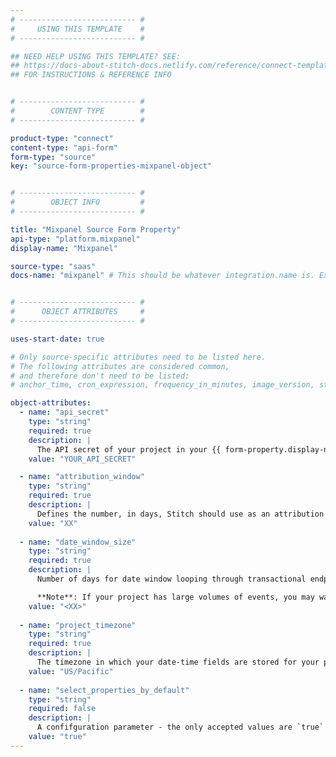 ```yaml
---
# -------------------------- #
#     USING THIS TEMPLATE    #
# -------------------------- #

## NEED HELP USING THIS TEMPLATE? SEE:
## https://docs-about-stitch-docs.netlify.com/reference/connect-templates/destination-form-property/
## FOR INSTRUCTIONS & REFERENCE INFO


# -------------------------- #
#        CONTENT TYPE        #
# -------------------------- #

product-type: "connect"
content-type: "api-form"
form-type: "source"
key: "source-form-properties-mixpanel-object"


# -------------------------- #
#        OBJECT INFO         #
# -------------------------- #

title: "Mixpanel Source Form Property"
api-type: "platform.mixpanel"
display-name: "Mixpanel"

source-type: "saas"
docs-name: "mixpanel" # This should be whatever integration.name is. Ex: LinkedIn Ads is linkedin-ads


# -------------------------- #
#      OBJECT ATTRIBUTES     #
# -------------------------- #

uses-start-date: true

# Only source-specific attributes need to be listed here.
# The following attributes are considered common,
# and therefore don't need to be listed:
# anchor_time, cron_expression, frequency_in_minutes, image_version, start_date 

object-attributes:
  - name: "api_secret"
    type: "string"
    required: true
    description: |
      The API secret of your project in your {{ form-property.display-name }} account. Refer to the [{{ form-property.display-name }} documentation]({{ doc-link | append: "#retrieve-timezone-api-secret" }}) for instructions on obtaining this information. 
    value: "YOUR_API_SECRET"

  - name: "attribution_window"
    type: "string"
    required: true
    description: |
      Defines the number, in days, Stitch should use as an attribution window. To ensure your {{ form-property.display-name }} and Stitch settings align, we recommend using the same attribution window in Stitch that you use in {{ form-property.display-name }}. The default value for these attribution windows is five days. Refer to the [{{ form-property.display-name }} documentation]({{ doc-link | append: "#attribution-windows" }}) for more information about attribution windows for this integration.
    value: "XX"
  
  - name: "date_window_size"
    type: "string"
    required: true
    description: |
      Number of days for date window looping through transactional endpoints with `from_date` and `to_date`. The default `date_window_size` is 30 days.

      **Note**: If your project has large volumes of events, you may want to decrease the number of days to `14`, `7`, or even down to `1` or `2` days.
    value: "<XX>"
  
  - name: "project_timezone"
    type: "string"
    required: true
    description: |
      The timezone in which your date-time fields are stored for your project. You can find your project timezone in the project settings in the {{ form-property.display-name }} console. For more information on {{ form-property.display-name }}'s project timezones, [click here](https://help.mixpanel.com/hc/en-us/articles/115004547203-Manage-Timezones-for-Projects-in-Mixpanel){:target="new"}.
    value: "US/Pacific"
  
  - name: "select_properties_by_default"
    type: "string"
    required: false
    description: |
      A confifguration parameter - the only accepted values are `true` and `false`. When set to `true`, this parameter captures new properties in the `events` and `engage` tables' records. If set to false, new properties will be ignored.
    value: "true"
---
```

